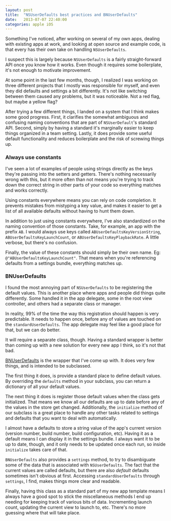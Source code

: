 ```yaml
---
layout: post
title:  "NSUserDefaults best practices and BNUserDefaults"
date:   2013-07-07 22:40:00
categories: apple iOS
---
```


Something I've noticed, after working on several of my own apps, dealing with existing apps at work, and looking at open source and example code, is that every has their own take on handling `NSUserDefaults`.

I suspect this is largely because `NSUserDefaults` is a fairly straight-forward API once you know how it works. Even though it requires some boilerplate, it's not enough to motivate improvement.

At some point in the last few months, though, I realized I was working on three different projects that I mostly was responsible for myself, and even they did defaults and settings a bit differently. It's not like switching between them caused any problems, but it was noticeable. Not a red flag, but maybe a yellow flag?

After trying a few different things, I landed on a system that I think makes some good progress. First, it clarifies the somewhat ambiguous and confusing naming conventions that are part of `NSUserDefault`'s standard API. Second, simply by having a standard it's marginally easier to keep things organized in a team setting. Lastly, it does provide some useful default functionality and reduces boilerplate and the risk of screwing things up.

### Always use constants

I've seen a lot of examples of people using strings directly as the keys they're passing into the setters and getters. There's nothing necessarily wrong with this, but it more often than not means you're trying to track down the correct string in other parts of your code so everything matches and works correctly.

Using constants everywhere means you can rely on code completion. It prevents mistakes from mistyping a key value, and makes it easier to get a list of all available defaults without having to hunt them down.

In addition to just using constants everywhere, I've also standardized on the naming convention of those constants. Take, for example, an app with the prefix `AB`. I would always use keys called `ABUserDefaultsKeyVersionString`, `ABUserDefaultsKeyLaunchCount`, or `ABUserDefaultsKeyPlaybackRate`. A little verbose, but there's no confusion.

Finally, the value of these constants should simply be their own name. Eg: `@"ABUserDefaultsKeyLaunchCount"`. That means when you're referencing defaults from a settings bundle, everything matches up.

### BNUserDefaults

I found the most annoying part of `NSUserDefaults` to be registering the default values. This is another place where apps and people did things quite differently. Some handled it in the app delegate, some in the root view controller, and others had a separate class or manager.

In reality, 99% of the time the way this registration should happen is very predictable. It needs to happen once, before any of values are touched on the `standardUserDefaults`. The app delegate may feel like a good place for that, but we can do better.

It will require a separate class, though. Having a standard wrapper is better than coming up with a new solution for every new app I think, so it's not that bad.

[BNUserDefaults](https://github.com/Bitnock/BNUserDefaults) is the wrapper that I've come up with. It does very few things, and is intended to be subclassed.

The first thing it does, is provide a standard place to define default values. By overriding the `defaults` method in your subclass, you can return a dictionary of all your default values.

The next thing it does is register those default values when the class gets initialized. That means we know all our defaults are up to date before any of the values in the store get changed. Additionally, the `initialize` method of our subclass is a great place to handle any other tasks related to settings and defaults that you want to deal with automatically.

I almost have a defaults to store a string value of the app's current version (version number, build number, build configuration, etc). Having it as a default means I can display it in the settings bundle. I always want it to be up to date, though, and it only needs to be updated once each run, so inside `initialize` takes care of that.

`BNUserDefaults` also provides a `settings` method, to try to disambiguate some of the data that is associated with `NSUserDefaults`. The fact that the current values are called defaults, but there are also *default* defaults sometimes isn't obvious at first. Accessing `standardUserDefaults` through `settings`, I find, makes things more clear and readable.

Finally, having this class as a standard part of my new app template means I always have a good spot to stick the miscellaneous methods I end up needing for keeping track of various bits of data. Incrementing launch count, updating the current view to launch to, etc. There's no more guessing where that will take place.
